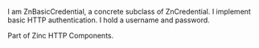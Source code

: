 I am ZnBasicCredential, a concrete subclass of ZnCredential.
I implement basic HTTP authentication.
I hold a username and password.

Part of Zinc HTTP Components.